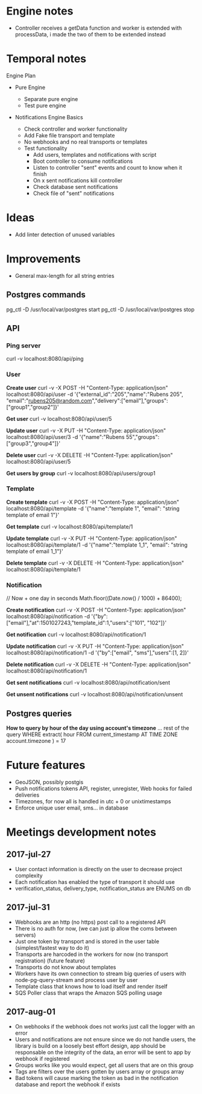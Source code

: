 
# Engine notes
- Controller receives a getData function and worker is extended with processData, i made the two of them to be extended instead

# Temporal notes

Engine Plan

- Pure Engine
   - Separate pure engine
   - Test pure engine

- Notifications Engine Basics
   - Check controller and worker functionality
   - Add Fake file transport and template
   - No webhooks and no real transports or templates
   - Test functionality
       - Add users, templates and notifications with script
       - Boot controller to consume notifications
       - Listen to controller "sent" events and count to know when it finish
       - On x sent notifications kill controller
       - Check database sent notifications
       - Check file of "sent" notifications

# Ideas
- Add linter detection of unused variables

# Improvements
- General max-length for all string entries

## Postgres commands
pg_ctl -D /usr/local/var/postgres start
pg_ctl -D /usr/local/var/postgres stop

## API

### Ping server
curl -v localhost:8080/api/ping

### User

__Create user__
curl -v -X POST -H "Content-Type: application/json" localhost:8080/api/user -d '{"external_id":"205","name":"Rubens 205", "email":"rubens205@random.com","delivery":["email"],"groups":["group1","group2"]}'

__Get user__
curl -v localhost:8080/api/user/5

__Update user__
curl -v -X PUT -H "Content-Type: application/json" localhost:8080/api/user/3 -d '{"name":"Rubens 55","groups":["group3","group4"]}'

__Delete user__
curl -v -X DELETE -H "Content-Type: application/json" localhost:8080/api/user/5

__Get users by group__
curl -v localhost:8080/api/users/group1

### Template

__Create template__
curl -v -X POST -H "Content-Type: application/json" localhost:8080/api/template -d '{"name":"template 1", "email": "string template of email 1"}'

__Get template__
curl -v localhost:8080/api/template/1

__Update template__
curl -v -X PUT -H "Content-Type: application/json" localhost:8080/api/template/1 -d '{"name":"template 1_1", "email": "string template of email 1_1"}'

__Delete template__
curl -v -X DELETE -H "Content-Type: application/json" localhost:8080/api/template/1

### Notification

// Now + one day in seconds
Math.floor((Date.now() / 1000) + 86400);

__Create notification__
curl -v -X POST -H "Content-Type: application/json" localhost:8080/api/notification -d '{"by":["email"],"at":1501027243,"template_id":1,"users":["101", "102"]}'

__Get notification__
curl -v localhost:8080/api/notification/1

__Update notification__
curl -v -X PUT -H "Content-Type: application/json" localhost:8080/api/notification/1 -d '{"by":["email", "sms"],"users":[1, 2]}'

__Delete notification__
curl -v -X DELETE -H "Content-Type: application/json" localhost:8080/api/notification/1

__Get sent notifications__
curl -v localhost:8080/api/notification/sent

__Get unsent notifications__
curl -v localhost:8080/api/notification/unsent

## Postgres queries

__How to query by hour of the day using account's timezone__
... rest of the query
WHERE extract(
  hour FROM current_timestamp
  AT TIME ZONE account.timezone
) = 17

# Future features
- GeoJSON, possibly postgis
- Push notifications tokens API, register, unregister, Web hooks for failed deliveries
- Timezones, for now all is handled in utc + 0 or unixtimestamps
- Enforce unique user email, sms... in database


# Meetings development notes

## 2017-jul-27
- User contact information is directly on the user to decrease project complexity
- Each notification has enabled the type of transport it should use
- verification_status, delivery_type, notification_status are ENUMS on db

## 2017-jul-31
- Webhooks are an http (no https) post call to a registered API
- There is no auth for now, (we can just ip allow the coms between servers)
- Just one token by transport and is stored in the user table (simplest/fastest way to do it)
- Transports are harcoded in the workers for now (no transport registration) (future feature)
- Transports do not know about templates
- Workers have its own connection to stream big queries of users with node-pg-query-stream and process user by user
- Template class that knows how to load itself and render itself
- SQS Poller class that wraps the Amazon SQS polling usage

## 2017-aug-01
- On webhooks if the webhook does not works just call the logger with an error
- Users and notifications are not ensure since we do not handle users, the library is build on a loosely best effort design, app should be responsable on the integrity of the data, an error will be sent to app by webhook if registered
- Groups works like you would expect, get all users that are on this group
- Tags are filters over the users gotten by users array or groups array
- Bad tokens will cause marking the token as bad in the notification database and report the webhook if exists
